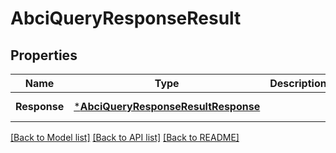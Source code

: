 # AbciQueryResponseResult

## Properties
Name | Type | Description | Notes
------------ | ------------- | ------------- | -------------
**Response** | [***AbciQueryResponseResultResponse**](ABCIQueryResponse_result_response.md) |  | [default to null]

[[Back to Model list]](../README.md#documentation-for-models) [[Back to API list]](../README.md#documentation-for-api-endpoints) [[Back to README]](../README.md)

